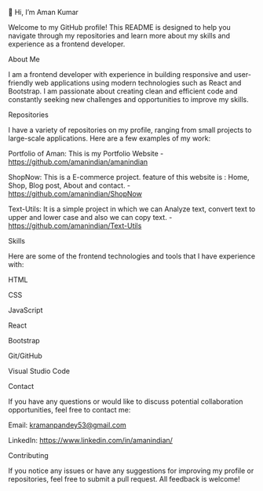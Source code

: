 <!--- 
- 👋 Hi, I’m Aman Kumar
- 👀 I’m interested in Coding
- 🌱 I’m currently learning Full Stack Web Development.
- 💞️ I’m looking to collaborate on ..
- 📫 How to reach me by E-mail
amanindian/amanindian is a ✨ special ✨ repository because its `README.md` (this file) appears on your GitHub profile.
You can click the Preview link to take a look at your changes.
--->

👋 Hi, I’m Aman Kumar

Welcome to my GitHub profile! This README is designed to help you navigate through my repositories and learn more about my skills and experience as a frontend developer.

About Me

I am a frontend developer with experience in building responsive and user-friendly web applications using modern technologies such as React and Bootstrap.
I am passionate about creating clean and efficient code and constantly seeking new challenges and opportunities to improve my skills.

Repositories

I have a variety of repositories on my profile, ranging from small projects to large-scale applications. Here are a few examples of my work:

Portfolio of Aman: This is my Portfolio Website - https://github.com/amanindian/amanindian

ShopNow: This is a E-commerce project. feature of this website is : Home, Shop, Blog post, About and contact. - https://github.com/amanindian/ShopNow

Text-Utils: It is a simple project in which we can Analyze text, convert text to upper and lower case and also we can copy text. - https://github.com/amanindian/Text-Utils


Skills

Here are some of the frontend technologies and tools that I have experience with:

HTML

CSS

JavaScript

React

Bootstrap

Git/GitHub

Visual Studio Code


Contact

If you have any questions or would like to discuss potential collaboration opportunities, feel free to contact me:

Email: kramanpandey53@gmail.com

LinkedIn: https://www.linkedin.com/in/amanindian/

Contributing

If you notice any issues or have any suggestions for improving my profile or repositories, feel free to submit a pull request. All feedback is welcome!
